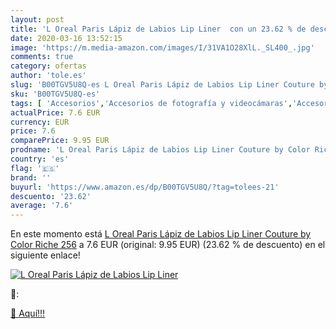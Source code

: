 ```yaml
---
layout: post
title: 'L Oreal Paris Lápiz de Labios Lip Liner  con un 23.62 % de descuento'
date: 2020-03-16 13:52:15
image: 'https://m.media-amazon.com/images/I/31VA1O28XlL._SL400_.jpg'
comments: true
category: ofertas
author: 'tole.es'
slug: 'B00TGV5U8Q-es L Oreal Paris Lápiz de Labios Lip Liner Couture by Color...'
sku: 'B00TGV5U8Q-es'
tags: [ 'Accesorios','Accesorios de fotografía y videocámaras','Accesorios para portátiles y netbooks','Bolsas y fundas para cámaras compactas','Bolsas y fundas para cámaras digitales','Bolsas y fundas para cámaras,  videocámaras y prismáticos','Bolsas y fundas para portátiles y netbooks','Electrónica','Fotografía y videocámaras','Informática','Mochilas para portátiles y netbooks','lápiz', ]
actualPrice: 7.6 EUR
currency: EUR
price: 7.6
comparePrice: 9.95 EUR
prodname: 'L Oreal Paris Lápiz de Labios Lip Liner Couture by Color Riche 256'
country: 'es'
flag: '🇪🇸'
brand: ''
buyurl: 'https://www.amazon.es/dp/B00TGV5U8Q/?tag=tolees-21'
descuento: '23.62'
average: '7.6'
---
```


En este momento está [L Oreal Paris Lápiz de Labios Lip Liner Couture by Color Riche 256](https://www.amazon.es/dp/B00TGV5U8Q/?tag=tolees-21) a 7.6 EUR (original: 9.95 EUR) (23.62 %  de descuento) en el siguiente enlace!

[![L Oreal Paris Lápiz de Labios Lip Liner ](https://m.media-amazon.com/images/I/31VA1O28XlL._SL400_.jpg)](https://www.amazon.es/dp/B00TGV5U8Q/?tag=tolees-21)

🔎:


[🛒 Aquí!!!](https://www.amazon.es/dp/B00TGV5U8Q/?tag=tolees-21)
